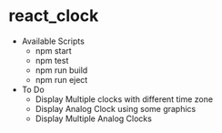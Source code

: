 # react_clock
- Available Scripts
  - npm start
  - npm test
  - npm run build
  - npm run eject
- To Do
  - Display Multiple clocks with different time zone
  - Display Analog Clock using some graphics 
  - Display Multiple Analog Clocks
